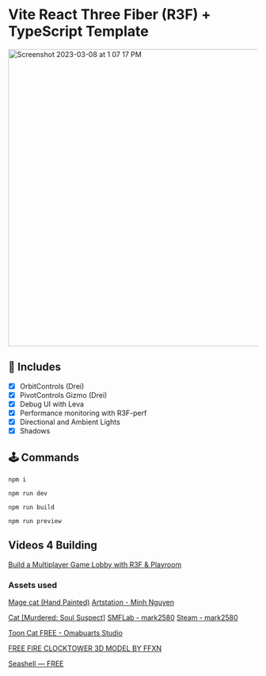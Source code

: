 # Vite React Three Fiber (R3F) + TypeScript Template

<img width="600" alt="Screenshot 2023-03-08 at 1 07 17 PM" src="https://user-images.githubusercontent.com/3608140/223794572-c4b4020f-a855-43c5-937b-bef6ef85e03c.png">

## 🔋 Includes

- [x] OrbitControls (Drei)
- [x] PivotControls Gizmo (Drei)
- [x] Debug UI with Leva
- [x] Performance monitoring with R3F-perf
- [x] Directional and Ambient Lights
- [x] Shadows

## 🕹️ Commands

`npm i`

`npm run dev`

`npm run build`

`npm run preview`


## Videos 4 Building

[Build a Multiplayer Game Lobby with R3F & Playroom](https://www.youtube.com/watch?v=1-7PY08aRM0)




### Assets used

<!-- License: CC Attribution-NonCommercial -->
[Mage cat (Hand Painted)](https://sketchfab.com/3d-models/mage-cat-hand-painted-f6634b5fae36492db1c82d1b8c77affc)
[Artstation - Minh Nguyen ](https://www.artstation.com/minh_nguyen_2004)

<!-- License: CC Attribution  -->
[Cat [Murdered: Soul Suspect]](https://sketchfab.com/3d-models/cat-murdered-soul-suspect-836312def1b84e588866500a2bf79f0f)
[SMFLab - mark2580](https://sfmlab.com/project/b53a113e-c755-4179-9735-37332948644d/)
[Steam - mark2580](https://steamcommunity.com/sharedfiles/filedetails/?id=1095995004)

<!-- License: CC Attribution  -->
[Toon Cat FREE - Omabuarts Studio](https://sketchfab.com/3d-models/toon-cat-free-b2bd1ee7858444bda366110a2d960386)



[FREE FIRE CLOCKTOWER 3D MODEL BY FFXN](https://sketchfab.com/3d-models/free-fire-clocktower-3d-model-by-ffxn-3d5ab27edca545df80b1fa74b1bb4f58)

[Seashell — FREE](https://sketchfab.com/3d-models/seashell-free-b91a711b424c47779c3f39dc1d1b0564)